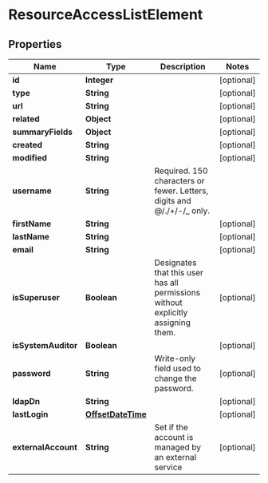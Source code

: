 # ResourceAccessListElement

## Properties
Name | Type | Description | Notes
------------ | ------------- | ------------- | -------------
**id** | **Integer** |  |  [optional]
**type** | **String** |  |  [optional]
**url** | **String** |  |  [optional]
**related** | **Object** |  |  [optional]
**summaryFields** | **Object** |  |  [optional]
**created** | **String** |  |  [optional]
**modified** | **String** |  |  [optional]
**username** | **String** | Required. 150 characters or fewer. Letters, digits and @/./+/-/_ only. | 
**firstName** | **String** |  |  [optional]
**lastName** | **String** |  |  [optional]
**email** | **String** |  |  [optional]
**isSuperuser** | **Boolean** | Designates that this user has all permissions without explicitly assigning them. |  [optional]
**isSystemAuditor** | **Boolean** |  |  [optional]
**password** | **String** | Write-only field used to change the password. |  [optional]
**ldapDn** | **String** |  |  [optional]
**lastLogin** | [**OffsetDateTime**](OffsetDateTime.md) |  |  [optional]
**externalAccount** | **String** | Set if the account is managed by an external service |  [optional]
